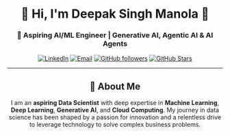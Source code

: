 <div align="center">

# 👋 Hi, I'm **Deepak Singh Manola** 🚀

### 💼 Aspiring AI/ML Engineer | Generative AI, Agentic AI & AI Agents

[![LinkedIn](https://img.shields.io/badge/LinkedIn-0077B5?style=for-the-badge&logo=linkedin&logoColor=white)](https://www.linkedin.com/in/deepakmanola)
[![Email](https://img.shields.io/badge/Email-D14836?style=for-the-badge&logo=gmail&logoColor=white)](mailto:deepak.singh.m@gmail.com)
[![GitHub followers](https://img.shields.io/github/followers/manola1109?style=for-the-badge&logo=github)](https://github.com/manola1109)
[![GitHub Stars](https://img.shields.io/github/stars/manola1109?style=for-the-badge&logo=github)](https://github.com/manola1109?tab=repositories)

---

## 🌟 About Me

I am an **aspiring Data Scientist** with deep expertise in **Machine Learning**, **Deep Learning**, **Generative AI**, and **Cloud Computing**. My journey in data science has been shaped by a passion for innovation and a relentless drive to leverage technology to solve complex business problems.

